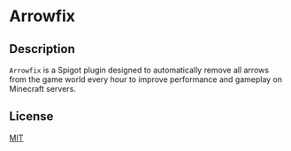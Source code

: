 # Arrowfix

## Description

`Arrowfix` is a Spigot plugin designed to automatically remove all arrows from the game world every hour to improve
performance and gameplay on Minecraft servers.

## License

[MIT](./LICENSE)